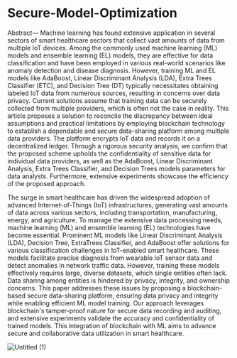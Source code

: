 # Secure-Model-Optimization
Abstract—
Machine learning has found extensive application in several sectors of smart healthcare sectors that collect vast amounts of data from multiple IoT devices. Among the commonly used machine learning (ML) models and ensemble learning (EL) models, they are effective for data classification and have been employed in various real-world scenarios like anomaly detection and disease diagnosis. However, training ML and EL models like AdaBoost, Linear Discriminant Analysis (LDA), Extra Trees Classifier (ETC), and Decision Tree (DT) typically necessitates obtaining labeled IoT data from numerous sources, resulting in concerns over data privacy. Current solutions assume that training data can be securely collected from multiple providers, which is often not the case in reality.
This article proposes a solution to reconcile the discrepancy between ideal assumptions and practical limitations by employing blockchain technology to establish a dependable and secure data-sharing platform among multiple data providers. The platform encrypts IoT data and records it on a decentralized ledger. Through a rigorous security analysis, we confirm that the proposed scheme upholds the confidentiality of sensitive data for individual data providers, as well as the AdaBoost, Linear Discriminant Analysis, Extra Trees Classifier, and Decision Trees models parameters for data analysts. Furthermore, extensive experiments showcase the efficiency of the proposed approach. 

The surge in smart healthcare has driven the widespread adoption of advanced Internet-of-Things (IoT) infrastructures, generating vast amounts of data across various sectors, including transportation, manufacturing, energy, and agriculture. To manage the extensive data processing needs, machine learning (ML) and ensemble learning (EL) technologies have become essential. Prominent ML models like Linear Discriminant Analysis (LDA), Decision Tree, ExtraTrees Classifier, and AdaBoost offer solutions for various classification challenges in IoT-enabled smart healthcare. These models facilitate precise diagnosis from wearable IoT sensor data and detect anomalies in network traffic data. However, training these models effectively requires large, diverse datasets, which single entities often lack. Data sharing among entities is hindered by privacy, integrity, and ownership concerns. This paper addresses these issues by proposing a blockchain-based secure data-sharing platform, ensuring data privacy and integrity while enabling efficient ML model training. Our approach leverages blockchain's tamper-proof nature for secure data recording and auditing, and extensive experiments validate the accuracy and confidentiality of trained models. This integration of blockchain with ML aims to advance secure and collaborative data utilization in smart healthcare.

![Untitled (1)](https://github.com/Saugatapanja/Secure-Model-Optimization/assets/103821949/400533bf-568c-4d9a-bf03-b3ec17d8b0e9)

